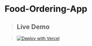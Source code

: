 # Food-Ordering-App

> ## Live Demo

> [![Deploy with Vercel](https://vercel.com/button)](https://food-ordering-app-one.vercel.app/)
